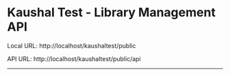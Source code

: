 # Kaushal Test - Library Management API

Local URL: http://localhost/kaushaltest/public

API URL: http://localhost/kaushaltest/public/api

-------------------------------------------------------------------------------



